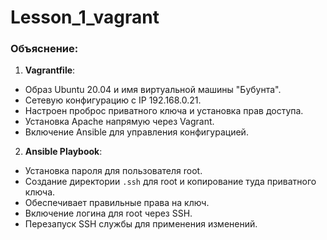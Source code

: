 # Lesson_1_vagrant
### Объяснение:

1. **Vagrantfile**:
- Образ Ubuntu 20.04 и имя виртуальной машины "Бубунта".
- Сетевую конфигурацию с IP 192.168.0.21.
- Настроен проброс приватного ключа и установка прав доступа.
- Установка Apache напрямую через Vagrant.
- Включение Ansible для управления конфигурацией.

2. **Ansible Playbook**:
- Установка пароля для пользователя root.
- Создание директории `.ssh` для root и копирование туда приватного ключа.
- Обеспечивает правильные права на ключ.
- Включение логина для root через SSH.
- Перезапуск SSH службы для применения изменений.
